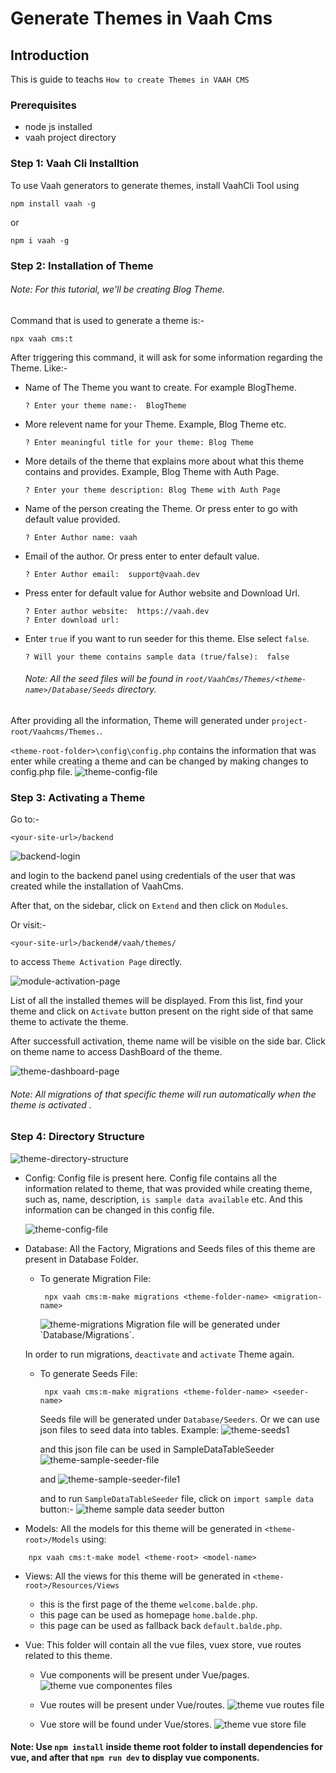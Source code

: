# Generate Themes in Vaah Cms

## Introduction

This is guide to teachs `How to create Themes in VAAH CMS`

### Prerequisites

- node js installed
- vaah project directory


### Step 1: Vaah Cli Installtion

To use Vaah generators to generate themes, install VaahCli Tool using

```terminal command
npm install vaah -g
```
or
```terminal command
npm i vaah -g
```

### Step 2: Installation of Theme

###### Note: For this tutorial, we'll be creating Blog Theme.

Command that is used to generate a theme is:-
```terminal command
npx vaah cms:t
```

After triggering this command, it will ask for some information
regarding the Theme. Like:-

- Name of The Theme you want to create. For example BlogTheme.
    ```
    ? Enter your theme name:-  BlogTheme
    ```

- More relevent name for your Theme. Example, Blog Theme etc.
    ```
    ? Enter meaningful title for your theme: Blog Theme
    ```
                                                                                
- More details of the theme that explains more about what this theme contains and provides. Example, Blog Theme with Auth Page.
    ```
    ? Enter your theme description: Blog Theme with Auth Page
    ```

- Name of the person creating the Theme. Or press enter to go with default value provided.
    ```
    ? Enter Author name: vaah
    ```

- Email of the author. Or press enter to enter default value.
    ```
    ? Enter Author email:  support@vaah.dev
    ```
- Press enter for default value for Author website and Download Url.
    ```
    ? Enter author website:  https://vaah.dev
    ? Enter download url: 
    ```
- Enter `true` if you want to run seeder for this theme. Else select `false`.
    ```
    ? Will your theme contains sample data (true/false):  false
    ```

  ###### Note: All the seed files will be found in `root/VaahCms/Themes/<theme-name>/Database/Seeds` directory.


After providing all the information, Theme will generated under `project-root/Vaahcms/Themes.`.

`<theme-root-folder>\config\config.php` contains the information that was enter while creating a theme and can be changed by making changes to config.php file.
<img src="/images/theme-config-file.png" alt="theme-config-file">

### Step 3: Activating a Theme
Go to:-
```http request
<your-site-url>/backend
```
<img src="/images/vaahcms-backend-login.png" alt="backend-login">

and login to the backend panel using credentials of the user that was created while the installation of VaahCms.

After that, on the sidebar, click on `Extend` and then click on `Modules`.

Or visit:-
```http
<your-site-url>/backend#/vaah/themes/
```
to access `Theme Activation Page` directly.

<img src="/images/theme-activation-page.png" alt="module-activation-page">

List of all the installed themes will be displayed. From this list,
find your theme and click on `Activate` button present on the right
side of that same theme to activate the theme.

After successfull activation, theme name will be visible on the
side bar. Click on theme name to access DashBoard of the theme.

<img src="/images/theme-dashboard-page.png" alt="theme-dashboard-page">

###### Note: All migrations of that specific theme will run automatically when the theme is activated .

### Step 4: Directory Structure

<img src="/images/theme-directory-structure.png" alt="theme-directory-structure">

 - Config:
    Config file is present here. Config file contains all the information related to theme, that was provided while creating theme, such as, name, description, `is sample data available` etc.
    And this information can be changed in this config file.
 
   <img src="/images/theme-config-file.png" alt="theme-config-file">
   
 - Database:
    All the Factory, Migrations and Seeds files of this theme are present in Database Folder.
 
   - To generate Migration File:
     ```terminal
      npx vaah cms:m-make migrations <theme-folder-name> <migration-name> 
     ```
     <img src="/images/theme-migrations.png" alt="theme-migrations"> 
     Migration file will be generated under `Database/Migrations`.
    
    In order to run migrations, `deactivate` and `activate` Theme again.
 
   - To generate Seeds File:
     ```terminal
      npx vaah cms:m-make migrations <theme-folder-name> <seeder-name>
     ```

     Seeds file will be generated under `Database/Seeders`.
     Or
     we can use json files to seed data into tables.
     Example:
          <img src="/images/theme-seeds1.png" alt="theme-seeds1">
    
      and this json file can be used in SampleDataTableSeeder
          <img src="/images/theme-sample-seeder-file.png" alt="theme-sample-seeder-file">

      and
          <img src="/images/theme-sample-seeder-file1.png" alt="theme-sample-seeder-file1">
    
      and to run `SampleDataTableSeeder` file, click on `import sample data` button:-
          <img src="/images/theme-sample-data-seeder-button.png" alt="theme sample data seeder button">

 - Models:
    All the models for this theme will be generated in `<theme-root>/Models` using:
```terminal
    npx vaah cms:t-make model <theme-root> <model-name>
```
- Views:
  All the views for this theme will be generated in `<theme-root>/Resources/Views`
    - this is the first page of the theme `welcome.balde.php`.
    - this page can be used as homepage `home.balde.php`.
    - this page can be used as fallback back `default.balde.php`.

- Vue:
  This folder will contain all the vue files, vuex store, vue routes related to this theme.
  - Vue components will be present under Vue/pages.
    <img src="/images/theme-vue-componentes-file.png" alt="theme vue componentes files">

  - Vue routes will be present under Vue/routes.
    <img src="/images/theme-vue-routes-file.png" alt="theme vue routes file">

  - Vue store will be found under Vue/stores.
    <img src="/images/theme-vue-store-file.png" alt="theme vue store file">

#### Note: Use `npm install` inside theme root folder to install dependencies for vue, and after that `npm run dev` to display vue components.

